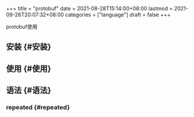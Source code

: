 +++
title = "protobuf"
date = 2021-08-28T15:14:00+08:00
lastmod = 2021-09-26T20:07:32+08:00
categories = ["language"]
draft = false
+++

protobuf使用

<!--more-->


## 安装 {#安装}


## 使用 {#使用}


## 语法 {#语法}


### repeated {#repeated}